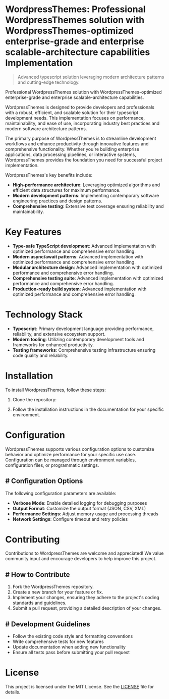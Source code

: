 <!-- fallback_WordpressThemes_20250807014642_29446 -->

# WordpressThemes: Professional WordpressThemes solution with WordpressThemes-optimized enterprise-grade and enterprise scalable-architecture capabilities Implementation
> Advanced typescript solution leveraging modern architecture patterns and cutting-edge technology.

Professional WordpressThemes solution with WordpressThemes-optimized enterprise-grade and enterprise scalable-architecture capabilities.

WordpressThemes is designed to provide developers and professionals with a robust, efficient, and scalable solution for their typescript development needs. This implementation focuses on performance, maintainability, and ease of use, incorporating industry best practices and modern software architecture patterns.

The primary purpose of WordpressThemes is to streamline development workflows and enhance productivity through innovative features and comprehensive functionality. Whether you're building enterprise applications, data processing pipelines, or interactive systems, WordpressThemes provides the foundation you need for successful project implementation.

WordpressThemes's key benefits include:

* **High-performance architecture**: Leveraging optimized algorithms and efficient data structures for maximum performance.
* **Modern development patterns**: Implementing contemporary software engineering practices and design patterns.
* **Comprehensive testing**: Extensive test coverage ensuring reliability and maintainability.

# Key Features

* **Type-safe TypeScript development**: Advanced implementation with optimized performance and comprehensive error handling.
* **Modern async/await patterns**: Advanced implementation with optimized performance and comprehensive error handling.
* **Modular architecture design**: Advanced implementation with optimized performance and comprehensive error handling.
* **Comprehensive testing suite**: Advanced implementation with optimized performance and comprehensive error handling.
* **Production-ready build system**: Advanced implementation with optimized performance and comprehensive error handling.

# Technology Stack

* **Typescript**: Primary development language providing performance, reliability, and extensive ecosystem support.
* **Modern tooling**: Utilizing contemporary development tools and frameworks for enhanced productivity.
* **Testing frameworks**: Comprehensive testing infrastructure ensuring code quality and reliability.

# Installation

To install WordpressThemes, follow these steps:

1. Clone the repository:


2. Follow the installation instructions in the documentation for your specific environment.

# Configuration

WordpressThemes supports various configuration options to customize behavior and optimize performance for your specific use case. Configuration can be managed through environment variables, configuration files, or programmatic settings.

## # Configuration Options

The following configuration parameters are available:

* **Verbose Mode**: Enable detailed logging for debugging purposes
* **Output Format**: Customize the output format (JSON, CSV, XML)
* **Performance Settings**: Adjust memory usage and processing threads
* **Network Settings**: Configure timeout and retry policies

# Contributing

Contributions to WordpressThemes are welcome and appreciated! We value community input and encourage developers to help improve this project.

## # How to Contribute

1. Fork the WordpressThemes repository.
2. Create a new branch for your feature or fix.
3. Implement your changes, ensuring they adhere to the project's coding standards and guidelines.
4. Submit a pull request, providing a detailed description of your changes.

## # Development Guidelines

* Follow the existing code style and formatting conventions
* Write comprehensive tests for new features
* Update documentation when adding new functionality
* Ensure all tests pass before submitting your pull request

# License

This project is licensed under the MIT License. See the [LICENSE](https://github.com/sandibrrm/WordpressThemes/blob/main/LICENSE) file for details.
